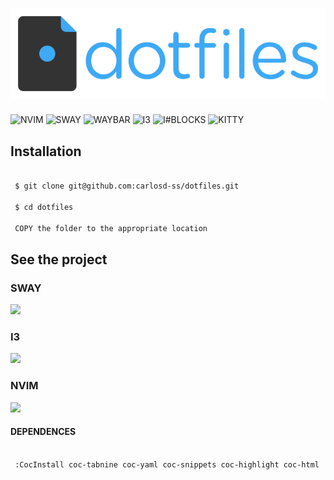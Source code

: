 # <img src="https://github.com/carlosd-ss/dotfiles/blob/master/a.png" widht="200">

![NVIM](https://img.shields.io/badge/nvim-green)
![SWAY](https://img.shields.io/badge/sway-blue)
![WAYBAR](https://img.shields.io/badge/waybar-blue)
![I3](https://img.shields.io/badge/i3-red)
![I#BLOCKS](https://img.shields.io/badge/i3blocks-red)
![KITTY](https://img.shields.io/badge/kitty-yellow)




## Installation


```zsh

 $ git clone git@github.com:carlosd-ss/dotfiles.git

 $ cd dotfiles
 
 COPY the folder to the appropriate location
```

## See the project

### SWAY

<img src="https://github.com/carlosdss22/dotfiles/blob/master/sway.png" height="500" widht="100">


### I3

<img src="https://github.com/carlosdss22/dotfiles/blob/master/i3.png" height="500" widht="100">




### NVIM

<img src="https://github.com/carlosdss22/dotfiles/blob/master/neovim-logo-shadow.png" height="100" widht="100">


#### DEPENDENCES

```zsh

 :CocInstall coc-tabnine coc-yaml coc-snippets coc-highlight coc-html  coc-tsserver coc-css coc-vetur coc-json coc-pairs  coc-go coc-phpls coc-sql coc-fzf-preview coc-eslint coc-tslint-plugin
```
